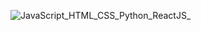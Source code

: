 ![JavaScript_HTML_CSS_Python_ReactJS_](https://pimp-my-readme.webapp.io/pimp-my-readme/technology?technology=JavaScript_HTML_CSS_Python_ReactJS_)
